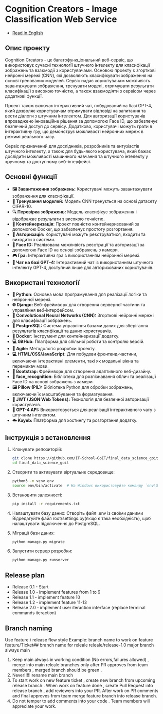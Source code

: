 # Cognition Creators - Image Classification Web Service
- [Read in English](README_en.md)

## Опис проекту

Cognition Creators - це багатофункціональний веб-сервіс, що використовує сучасні технології штучного інтелекту для класифікації зображень та взаємодії з користувачами. Основою проекту є згорткові нейронні мережі (CNN), які дозволяють класифікувати зображення на основі тренованих моделей. Сервіс надає користувачам можливість завантажувати зображення, тренувати моделі, отримувати результати класифікації з високою точністю, а також взаємодіяти з сервісом через додаткові функції.

Проект також включає інтерактивний чат, побудований на базі GPT-4, який дозволяє користувачам отримувати відповіді на запитання та вести діалоги з штучним інтелектом. Для авторизації користувачів впроваджено інноваційне рішення за допомогою Face ID, що забезпечує безпечний доступ до сервісу. Додатково, користувачі можуть грати в інтерактивну гру, що демонструє можливості нейронних мереж в режимі реального часу.

Сервіс призначений для дослідників, розробників та ентузіастів штучного інтелекту, а також для будь-якого користувача, який бажає дослідити можливості машинного навчання та штучного інтелекту у зручному та доступному веб-інтерфейсі.

## Основні функції

- **🖼️ Завантаження зображень:** Користувачі можуть завантажувати зображення для класифікації.
- **🧠 Тренування моделей:** Модель CNN тренується на основі датасету CIFAR-10.
- **🔍 Перевірка зображень:** Модель класифікує зображення і відображає результати з високою точністю.
- **🐳 Контейнеризація:** Проект повністю контейнеризований за допомогою Docker, що забезпечує простоту розгортання.
- **🔐 Авторизація:** Користувачі можуть реєструватися, входити та виходити з системи.
- **📸 Face ID:** Реалізована можливість реєстрації та авторизації за допомогою Face ID на основі зображень з камери.
- **🎮 Гра:** Інтерактивна гра з використанням нейронної мережі.
- **💬 Чат на базі GPT-4:** Інтерактивний чат із використанням штучного інтелекту GPT-4, доступний лише для авторизованих користувачів.


## Використані технології

- **🐍 Python:** Основна мова програмування для реалізації логіки та нейронної мережі.
- **🌐 Django:** Веб-фреймворк для створення серверної частини та управління веб-інтерфейсом.
- **🧠 Convolutional Neural Networks (CNN):** Згорткові нейронні мережі для класифікації зображень.
- **💾 PostgreSQL:** Система управління базами даних для зберігання результатів класифікації та даних користувачів.
- **🐳 Docker:** Інструмент для контейнеризації додатку.
- **💻 GitHub:** Платформа для спільної роботи та контролю версій.
- **🚀 Agile:** Методологія розробки проекту.
- **💻 HTML/CSS/JavaScript:** Для побудови фронтенд-частини, включаючи інтерактивні елементи, такі як модальні вікна та перемикач мови.
- **🎨 Bootstrap:** Фреймворк для створення адаптивного веб-дизайну.
- **📸 face_recognition:** Бібліотека для розпізнавання облич та реалізації Face ID на основі зображень з камери.
- **🖼️ Pillow (PIL):** Бібліотека Python для обробки зображень, включаючи їх масштабування та форматування.
- **🔐 JWT (JSON Web Tokens):** Технологія для безпечної авторизації користувачів.
- **🤖 GPT-4 API:** Використовується для реалізації інтерактивного чату з штучним інтелектом.
- **☁️ Koyeb:** Платформа для хостингу та розгортання додатку.


## Інструкція з встановлення

1. Клонувати репозиторій:
   ```bash
   git clone https://github.com/IT-School-GoIT/final_data_science_goit.git
   cd final_data_science_goit

2. Створити та активувати віртуальне середовище:
   ```bash
   python3 -m venv env
   source env/bin/activate  # На Windows використовуйте команду `env\Scripts\activate`

3. Встановити залежності:
   ```bash
   pip install -r requirements.txt

4. Налаштувати базу даних:
   Створіть файл .env із своїми даними
   Відредагуйте файл root/settings.py(якщо є така необхідність), щоб налаштувати підключення до PostgreSQL.

5. Міграції бази даних:
   ```bash
   python manage.py migrate

6. Запустити сервер розробки:
   ```bash
   python manage.py runserver


## Release plan
- Release 0.1 - Start
- Release 1.0 - implement features from 1 to 9
- Release 1.1 - implement feature 10
- Release 1.2 - implement feature 11-13
- Release 2.0 - implement user iteraction interface (replace terminal commands iteraction)


## Branch naming
Use feature / release flow style Example: branch name to work on feature feature/Ticket## branch name for releale releale/release-1.0 major branch always main

1. Keep main always in working condition (No errors,failures allowed) , merge into main releale branches only after PR approves from team members , merged branch should be green .
2. Never!!!!! rename main branch
3. To start work on new feature ticket , create new branch from upcoming release branch . When work on feature done , create Pull Request into release branch , add reviewers into your PR. After work on PR comments and final approves from team merge feature branch into release branch.
4. Do not temper to add comments into your code . Team members will appreciate your work.
